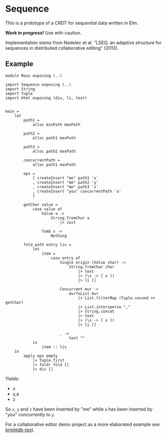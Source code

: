 # Sequence

This is a prototype of a CRDT for sequential data written in Elm.

**Work in progress!** Use with caution.

Implementation stems from Nedelec et al. "LSEQ: an adaptive structure for sequences in distributed collaborative editing" (2013).

## Example

```
module Main exposing (..)

import Sequence exposing (..)
import String
import Tuple
import Html exposing (div, li, text)


main =
    let
        path1 =
            alloc minPath maxPath

        path2 =
            alloc path1 maxPath

        path3 =
            alloc path2 maxPath

        concurrentPath =
            alloc path1 maxPath

        ops =
            [ createInsert "me" path1 'x'
            , createInsert "me" path2 'y'
            , createInsert "me" path3 'z'
            , createInsert "you" concurrentPath 'a'
            ]

        getChar value =
            case value of
                Value a ->
                    String.fromChar a
                        |> Just

                Tomb x ->
                    Nothing

        fold path entry lis =
            let
                item =
                    case entry of
                        Single origin (Value char) ->
                            String.fromChar char
                                |> text
                                |> (\x -> [ x ])
                                |> li []

                        Concurrent mvr ->
                            mvrToList mvr
                                |> List.filterMap (Tuple.second >> getChar)
                                |> List.intersperse ","
                                |> String.concat
                                |> text
                                |> (\x -> [ x ])
                                |> li []

                        _ ->
                            text ""
            in
                item :: lis
    in
        apply ops empty
            |> Tuple.first
            |> foldr fold []
            |> div []
```

Yields:

* x
* y,a
* z

So `x`, `y` and `z` have been inserted by "me" while `a` has been inserted by "you" concurrently to `y`.

For a collaborative editor demo project as a more elaborated example see [brightdb-text](/brightdb/brightdb-text).
